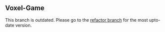Voxel-Game
---

This branch is outdated. Please go to the [refactor branch]([https://github.com/timurinal/Voxel-Game](https://github.com/timurinal/Voxel-Game/tree/refactor/)) for the most upto-date version.

